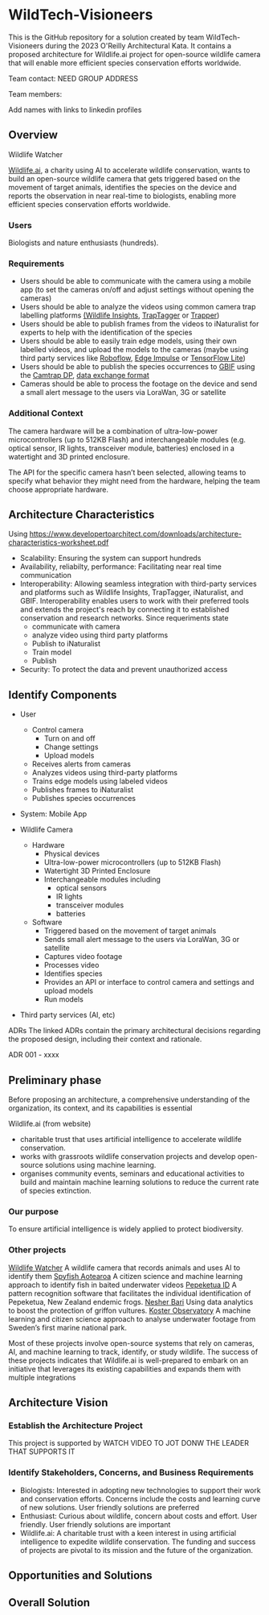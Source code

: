 # WildTech-Visioneers
This is the GitHub repository for a solution created by team WildTech-Visioneers during the 2023 O'Reilly Architectural Kata. It contains a proposed architecture for Wildlife.ai project for open-source wildlife camera that will enable more efficient species conservation efforts worldwide.

Team contact: NEED GROUP ADDRESS

Team members:

Add names with links to linkedin profiles

## Overview

Wildlife Watcher

[Wildlife.ai](https://wildlife.ai/), a charity using AI to accelerate wildlife conservation, wants to build an open-source wildlife camera that gets triggered based on the movement of target animals, identifies the species on the device and reports the observation in near real-time to biologists, enabling more efficient species conservation efforts worldwide.

### Users
Biologists and nature enthusiasts (hundreds).

### Requirements
- Users should be able to communicate with the camera using a mobile app (to set the cameras on/off and adjust settings without opening the cameras)
- Users should be able to analyze the videos using common camera trap labelling platforms [(Wildlife Insights](https://wildlifeinsights.org/), [TrapTagger](https://wildeyeconservation.org/traptagger) or [Trapper](https://gitlab.com/trapper-project/trapper))
- Users should be able to publish frames from the videos to iNaturalist for experts to help with the identification of the species
- Users should be able to easily train edge models, using their own labelled videos, and upload the models to the cameras (maybe using third party services like [Roboflow](https://roboflow.com/), [Edge Impulse](https://edgeimpulse.com/) or [TensorFlow Lite](https://www.tensorflow.org/lite))
- Users should be able to publish the species occurrences to [GBIF](https://www.gbif.org/) using the [Camtrap DP](https://tdwg.github.io/camtrap-dp/), [data exchange format](https://tdwg.github.io/camtrap-dp/)
- Cameras should be able to process the footage on the device and send a small alert message to the users via LoraWan, 3G or satellite

### Additional Context
The camera hardware will be a combination of ultra-low-power microcontrollers (up to 512KB Flash) and interchangeable modules (e.g. optical sensor, IR lights, transceiver module, batteries) enclosed in a watertight and 3D printed enclosure.

The API for the specific camera hasn’t been selected, allowing teams to specify what behavior they might need from the hardware, helping the team choose appropriate hardware.

## Architecture Characteristics
Using https://www.developertoarchitect.com/downloads/architecture-characteristics-worksheet.pdf


- Scalability: Ensuring the system can support hundreds
- Availability, reliabilty, performance: Facilitating near real time communication
- Interoperability: Allowing seamless integration with third-party services and platforms such as Wildlife Insights, TrapTagger, iNaturalist, and GBIF. Interoperability enables users to work with their preferred tools and extends the project's reach by connecting it to established conservation and research networks. Since requeriments state 
  - communicate with camera
  - analyze video using third party platforms
  - Publish to iNaturalist
  - Train model
  - Publish
- Security: To protect the data and prevent unauthorized access

## Identify Components
- User
  - Control camera
    - Turn on and off
    - Change settings
    - Upload models
  - Receives alerts from cameras
  - Analyzes videos using third-party platforms
  - Trains edge models using labeled videos
  - Publishes frames to iNaturalist
  - Publishes species occurrences


- System: Mobile App
- Wildlife Camera
  - Hardware
    - Physical devices
    - Ultra-low-power microcontrollers (up to 512KB Flash)
    - Watertight 3D Printed Enclosure
    - Interchangeable modules including
      - optical sensors
      - IR lights
      - transceiver modules
      - batteries
  - Software
    - Triggered based on the movement of target animals
    - Sends small alert message to the users via LoraWan, 3G or satellite
    - Captures video footage
    - Processes video
    - Identifies  species
    - Provides an API or interface to control camera and settings and upload models
    - Run models
- Third party services (AI, etc)


ADRs
The linked ADRs contain the primary architectural decisions regarding the proposed design, including their context and rationale.

ADR 001 - xxxx

## Preliminary phase
Before proposing an architecture, a comprehensive understanding of the organization, its context, and its capabilities is essential

Wildlife.ai (from website)

- charitable trust that uses artificial intelligence to accelerate wildlife conservation.
- works with grassroots wildlife conservation projects and develop open-source solutions using machine learning.
- organises community events, seminars and educational activities to build and maintain machine learning solutions to reduce the current rate of species extinction.
### Our purpose
To ensure artificial intelligence is widely applied to protect biodiversity.
### Other projects
[Wildlife Watcher](https://wildlife.ai/projects/wildlife-watcher/) A wildlife camera that records animals and uses AI to identify them
[Spyfish Aotearoa](https://wildlife.ai/projects/spyfish-aotearoa/) A citizen science and machine learning approach to identify fish in baited underwater videos
[Pepeketua ID](https://wildlife.ai/projects/pepeketua-id/) A pattern recognition software that facilitates the individual identification of Pepeketua, New Zealand endemic frogs.
[Nesher Bari](https://wildlife.ai/projects/nesher-bari/) Using data analytics to boost the protection of griffon vultures.
[Koster Observatory](https://wildlife.ai/projects/koster-observatory/) A machine learning and citizen science approach to analyse underwater footage from Sweden’s first marine national park.

Most of these projects involve open-source systems that rely on cameras, AI, and machine learning to track, identify, or study wildlife. The success of these projects indicates that Wildlife.ai is well-prepared to embark on an initiative that leverages its existing capabilities and expands them with multiple integrations

## Architecture Vision
### Establish the Architecture Project
This project is supported by WATCH VIDEO  TO JOT DONW THE LEADER THAT SUPPORTS IT
### Identify Stakeholders, Concerns, and Business Requirements
- Biologists: Interested in adopting new technologies to support their work and conservation efforts. Concerns include the costs and learning curve of new solutions. User friendly solutions are preferred
- Enthusiast: Curious about wildlife, concern about costs and effort.  User friendly. User friendly solutions are important
- Wildlife.ai: A charitable trust with a keen interest in using artificial intelligence to expedite wildlife conservation. The funding and success of projects are pivotal to its mission and the future of the organization.

##  Opportunities and Solutions
## Overall Solution
